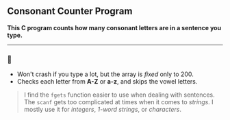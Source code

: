 ## Consonant Counter Program  

**This C program counts how many consonant letters are in a sentence you type.**  

---

### 📝 
- Won't crash if you type a lot, but the array is *fixed* only to 200.  
- Checks each letter from **A-Z** or **a-z**, and skips the vowel letters.  
> I find the `fgets` function easier to use when dealing with sentences.  
> The `scanf` gets too complicated at times when it comes to *strings*. I mostly use it for *integers*, *1-word strings*, or *characters*.  
